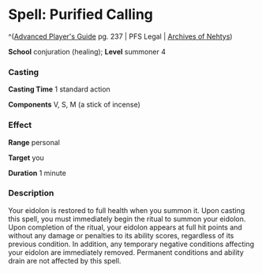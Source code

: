 # Spell: Purified Calling

^([Advanced Player's Guide][ss-purified-calling] pg. 237 | PFS Legal | [Archives of Nehtys][sn-purified-calling])

**School** conjuration (healing); **Level** summoner 4

### Casting

**Casting Time** 1 standard action

**Components** V, S, M (a stick of incense)

### Effect

**Range** personal

**Target** you

**Duration** 1 minute

### Description

Your eidolon is restored to full health when you summon it. Upon casting this spell, you must immediately begin the ritual to summon your eidolon. Upon completion of the ritual, your eidolon appears at full hit points and without any damage or penalties to its ability scores, regardless of its previous condition. In addition, any temporary negative conditions affecting your eidolon are immediately removed. Permanent conditions and ability drain are not affected by this spell.

[ss-purified-calling]: http://paizo.com/pathfinderRPG/v57
[sn-purified-calling]: http://www.archivesofnethys.com/SpellDisplay.aspx?ItemName=Purified%20Calling